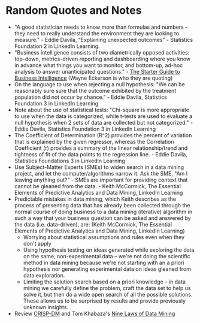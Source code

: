 # Random Quotes and Notes

- "A good statistician needs to know more than formulas and numbers - they need to really understand the environment they are looking to measure." - Eddie Davila, “Explaining unexpected outcomes” - Statistics Foundation 2 in LinkedIn Learning.
- "Business intelligence consists of two diametrically opposed activities: top-down, metrics-driven reporting and dashboarding where you know in advance what things you want to monitor, and bottom-up, ad-hoc analysis to answer unanticipated questions." - [The Starter Guide to Business Intelligence](https://www.klipfolio.com/blog/starter-guide-to-business-intelligence) (Wayne Eckerson is who they are quoting)
- On the language to use when rejecting a null hypothesis: "We can be reasonably sure sure that the outcome exhibited by the treatment population did not occur by chance." - Eddie Davila, Statistics Foundation 3 in LinkedIn Learning
- Note about the use of statistical tests: "Chi-square is more appropriate to use when the data is categorized, while t-tests are used to evaluate a null hypothesis when 2 sets of data are collected but not categorized." - Eddie Davila, Statistics Foundation 3 in LinkedIn Learning
- The Coefficient of Determination (R^2) provides the percent of variation that is explained by the given regressor, whereas the Correlation Coefficient (r) provides a summary of the linear relationship/trend and tightness of fit of the data points to the regression line. - Eddie Davila, Statistics Foundations 3 in LinkedIn Learning
- Use Subject-Matter Experts (SMEs) to widen search in a data mining project, and let the computer/algorithms narrow it. Ask the SME, "Am I leaving anything out?" - SMEs are important for providing context that cannot be gleaned from the data. - Keith McCormick, The Essential Elements of Predictive Analytics and Data Mining, LinkedIn Learning
- Predictable mistakes in data mining, which Keith describes as the process of presenting data that has already been collected through the normal course of doing business to a data mining (iterative) algorithm in such a way that your business question can be asked and answered by the data (i.e. data-driven), are: (Keith McCormick, The Essential Elements of Predictive Analytics and Data Mining, LinkedIn Learning)
    - Worrying about statistical assumptions and rules even when they don't apply
    - Using hypothesis testing on ideas generated while exploring the data on the same, non-experimental data – we're not doing the scientific method in data mining because we're not starting with an a priori hypothesis nor generating experimental data on ideas gleaned from data exploration.
    - Limiting the solution search based on a priori knowledge – in data mining we carefully define the problem, craft the data set to help us solve it, but then do a wide open search of all the possible solutions. These allows us to be surprised by results and provide previously unknown insights.
- Review [CRISP-DM](https://www.datascience-pm.com/crisp-dm-2/) and Tom Khabaza's [Nine Laws of Data Mining](http://khabaza.codimension.net/index_files/9laws.htm)
